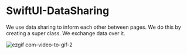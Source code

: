 # SwiftUI-DataSharing

We use data sharing to inform each other between pages. We do this by creating a super class. We exchange data over it.

![ezgif com-video-to-gif-2](https://user-images.githubusercontent.com/86594390/155003804-7644b54a-cfa6-4461-b4f9-f890cbde71aa.gif)


